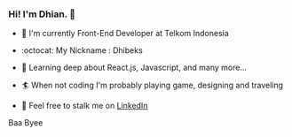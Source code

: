 ### Hi! I'm Dhian. 👋

- :office: I'm currently Front-End Developer at Telkom Indonesia

- :octocat: My Nickname : Dhibeks

- :banana: Learning deep about React.js, Javascript, and many more...

- :surfer: When not coding I'm probably playing game, designing and traveling

- :bath: Feel free to stalk me on [LinkedIn](www.linkedin.com/in/dhian-haryono)

Baa Byee
